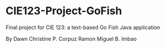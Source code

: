 # CIE123-Project-GoFish
Final project for CIE 123: a text-based Go Fish Java application

By
Dawn Christine P. Corpuz
Ramon Miguel B. Imbao

